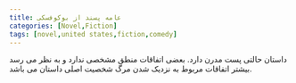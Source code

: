 ```yaml
---
title: عامه پسند از بوکوفسکی
categories: [Novel,Fiction]
tags: [novel,united states,fiction,comedy]
---
```


<style type="text/css"> 
@font-face { font-family: 'Roya'; src: url('../../roya.ttf'); } 
.px-1 {
    font-family: Roya; direction: rtl;
}

.px-1 p {
    font-size:1.5em;
}
</style> 


<!-- ## عامه پسند از بوکوفسکی -->

داستان حالتی پست مدرن دارد. بعضی اتفاقات منطق مشخصی ندارد و به نظر می رسد بیشتر اتفاقات مربوط به نزدیک شدن مرگ شخصیت اصلی داستان می باشد.




